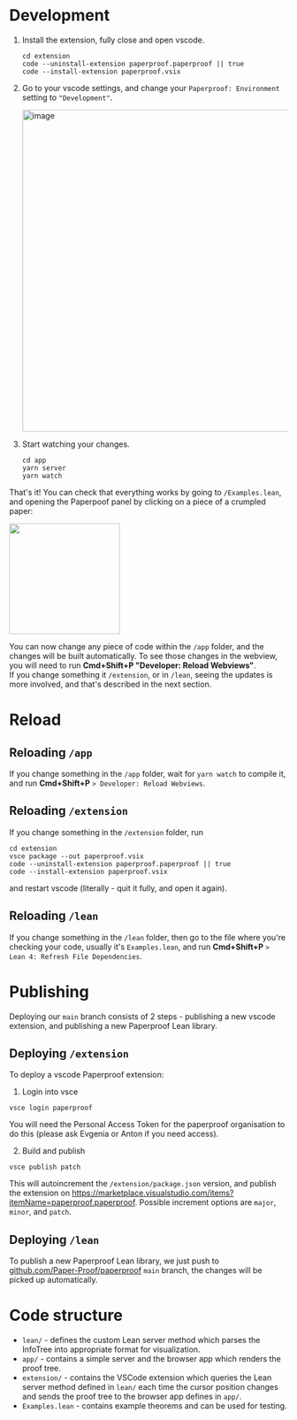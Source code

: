 # Development

1. Install the extension, fully close and open vscode.

    ```shell
    cd extension
    code --uninstall-extension paperproof.paperproof || true
    code --install-extension paperproof.vsix
    ```

2. Go to your vscode settings, and change your `Paperproof: Environment` setting to `"Development"`.

    <img width="582" alt="image" src="https://github.com/Paper-Proof/paperproof/assets/7578559/6d56f704-1b65-4ee7-91c0-08396206cc7d">

3. Start watching your changes.

    ```shell
    cd app
    yarn server
    yarn watch
    ```

That's it! You can check that everything works by going to `/Examples.lean`, and opening the Paperpoof panel by clicking on a piece of a crumpled paper:

  <img width="200" src="https://github.com/Paper-Proof/paperproof/assets/7578559/fd077fbe-36a3-4e94-9fa8-b7a38ffd1eea"/>


You can now change any piece of code within the `/app` folder, and the changes will be built automatically. To see those changes in the webview, you will need to run **Cmd+Shift+P "Developer: Reload Webviews"**.  
If you change something it `/extension`, or in `/lean`, seeing the updates is more involved, and that's described in the next section.



# Reload 

## Reloading `/app`

If you change something in the `/app` folder, wait for `yarn watch` to compile it, and run **Cmd+Shift+P** `> Developer: Reload Webviews`.

## Reloading `/extension`

If you change something in the `/extension` folder, run

```shell
cd extension
vsce package --out paperproof.vsix
code --uninstall-extension paperproof.paperproof || true
code --install-extension paperproof.vsix
```

and restart vscode (literally - quit it fully, and open it again).

## Reloading `/lean`

If you change something in the `/lean` folder, then go to the file where you're checking your code, usually it's `Examples.lean`, and run **Cmd+Shift+P** `> Lean 4: Refresh File Dependencies`.



# Publishing

Deploying our `main` branch consists of 2 steps - publishing a new vscode extension, and publishing a new Paperproof Lean library.

## Deploying `/extension`

To deploy a vscode Paperproof extension:

1. Login into vsce

```shell
vsce login paperproof
```

You will need the Personal Access Token for the paperproof organisation to do this (please ask Evgenia or Anton if you need access).

2. Build and publish

```shell
vsce publish patch
```

This will autoincrement the `/extension/package.json` version, and publish the extension on https://marketplace.visualstudio.com/items?itemName=paperproof.paperproof.
Possible increment options are `major`, `minor`, and `patch`.

## Deploying `/lean`

To publish a new Paperproof Lean library, we just push to [github.com/Paper-Proof/paperproof](github.com/Paper-Proof/paperproof) `main` branch, the changes will be picked up automatically.



# Code structure

- `lean/` - defines the custom Lean server method which parses the InfoTree into appropriate format for visualization.
- `app/` - contains a simple server and the browser app which renders
the proof tree.
- `extension/` - contains the VSCode extension which queries the Lean server method defined in `lean/` each time the cursor position changes
and sends the proof tree to the browser app defines in `app/`.
- `Examples.lean` - contains example theorems and can be used for testing.
